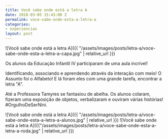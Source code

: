 ```yaml
---
title: Você sabe onde está a letra A
date: 2018-03-05 15:43:00 Z
permalink: voce-sabe-onde-esta-a-letra-a
categories:
- experiencias
layout: post
---
```


![Você sabe onde está a letra A]({{ "/assets/images/posts/letra-a/voce-sabe-onde-esta-a-letra-a-capa.jpg" | relative_url }})

Os alunos da Educação Infantil IV participaram de uma aula incrível!

Identificando, associando e aprendendo através da interação com meio! O Assunto foi o Alfabeto! E lá foram eles com uma grande tarefa, encontrar a letra "A".

Até a Professora Tamyres se fantasiou de abelha. Os alunos colaram, fizeram uma exposição de objetos, verbalizaram e ouviram várias histórias! #OrgulhoDeSerNini.

![Você sabe onde está a letra A]({{ "/assets/images/posts/letra-a/voce-sabe-onde-esta-a-letra-a-alunos.jpg" | relative_url }})
![Você sabe onde está a letra A]({{"/assets/images/posts/letra-a/voce-sabe-onde-esta-a-letra-a-roda.jpg" | relative_url }})
